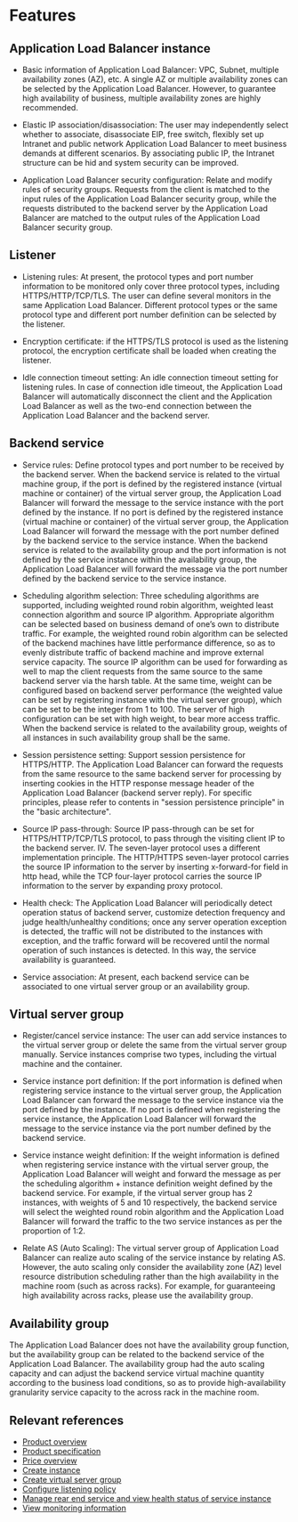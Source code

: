 # Features

## Application Load Balancer instance

- Basic information of Application Load Balancer: VPC, Subnet, multiple availability zones (AZ), etc. A single AZ or multiple availability zones can be selected by the Application Load Balancer. However, to guarantee high availability of business, multiple availability zones are highly recommended.

- Elastic IP association/disassociation: The user may independently select whether to associate, disassociate EIP, free switch, flexibly set up Intranet and public network Application Load Balancer to meet business demands at different scenarios. By associating public IP, the Intranet structure can be hid and system security can be improved.

- Application Load Balancer security configuration: Relate and modify rules of security groups. Requests from the client is matched to the input rules of the Application Load Balancer security group, while the requests distributed to the backend server by the Application Load Balancer are matched to the output rules of the Application Load Balancer security group.

## Listener

- Listening rules: At present, the protocol types and port number information to be monitored only cover three protocol types, including HTTPS/HTTP/TCP/TLS. The user can define several monitors in the same Application Load Balancer. Different protocol types or the same protocol type and different port number definition can be selected by the listener.

- Encryption certificate: if the HTTPS/TLS protocol is used as the listening protocol, the encryption certificate shall be loaded when creating the listener.

- Idle connection timeout setting: An idle connection timeout setting for listening rules. In case of connection idle timeout, the Application Load Balancer will automatically disconnect the client and the Application Load Balancer as well as the two-end connection between the Application Load Balancer and the backend server.

## Backend service

- Service rules: Define protocol types and port number to be received by the backend server. When the backend service is related to the virtual machine group, if the port is defined by the registered instance (virtual machine or container) of the virtual server group, the Application Load Balancer will forward the message to the service instance with the port defined by the instance. If no port is defined by the registered instance (virtual machine or container) of the virtual server group, the Application Load Balancer will forward the message with the port number defined by the backend service to the service instance. When the backend service is related to the availability group and the port information is not defined by the service instance within the availability group, the Application Load Balancer will forward the message via the port number defined by the backend service to the service instance.

- Scheduling algorithm selection: Three scheduling algorithms are supported, including weighted round robin algorithm, weighted least connection algorithm and source IP algorithm. Appropriate algorithm can be selected based on business demand of one’s own to distribute traffic. For example, the weighted round robin algorithm can be selected of the backend machines have little performance difference, so as to evenly distribute traffic of backend machine and improve external service capacity. The source IP algorithm can be used for forwarding as well to map the client requests from the same source to the same backend server via the harsh table. At the same time, weight can be configured based on backend server performance (the weighted value can be set by registering instance with the virtual server group), which can be set to be the integer from 1 to 100. The server of high configuration can be set with high weight, to bear more access traffic. When the backend service is related to the availability group, weights of all instances in such availability group shall be the same.

- Session persistence setting: Support session persistence for HTTPS/HTTP. The Application Load Balancer can forward the requests from the same resource to the same backend server for processing by inserting cookies in the HTTP response message header of the Application Load Balancer (backend server reply). For specific principles, please refer to contents in "session persistence principle" in the "basic architecture".

- Source IP pass-through: Source IP pass-through can be set for HTTPS/HTTP/TCP/TLS protocol, to pass through the visiting client IP to the backend server. IV. The seven-layer protocol uses a different implementation principle. The HTTP/HTTPS seven-layer protocol carries the source IP information to the server by inserting x-forward-for field in http head, while the TCP four-layer protocol carries the source IP information to the server by expanding proxy protocol.

- Health check: The Application Load Balancer will periodically detect operation status of backend server, customize detection frequency and judge health/unhealthy conditions; once any server operation exception is detected, the traffic will not be distributed to the instances with exception, and the traffic forward will be recovered until the normal operation of such instances is detected. In this way, the service availability is guaranteed.

- Service association: At present, each backend service can be associated to one virtual server group or an availability group.

## Virtual server group

- Register/cancel service instance: The user can add service instances to the virtual server group or delete the same from the virtual server group manually. Service instances comprise two types, including the virtual machine and the container.

- Service instance port definition: If the port information is defined when registering service instance to the virtual server group, the Application Load Balancer can forward the message to the service instance via the port defined by the instance. If no port is defined when registering the service instance, the Application Load Balancer will forward the message to the service instance via the port number defined by the backend service.

- Service instance weight definition: If the weight information is defined when registering service instance with the virtual server group, the Application Load Balancer will weight and forward the message as per the scheduling algorithm + instance definition weight defined by the backend service. For example, if the virtual server group has 2 instances, with weights of 5 and 10 respectively, the backend service will select the weighted round robin algorithm and the Application Load Balancer will forward the traffic to the two service instances as per the proportion of 1:2.

- Relate AS (Auto Scaling): The virtual server group of Application Load Balancer can realize auto scaling of the service instance by relating AS. However, the auto scaling only consider the availability zone (AZ) level resource distribution scheduling rather than the high availability in the machine room (such as across racks). For example, for guaranteeing high availability across racks, please use the availability group.

## Availability group

The Application Load Balancer does not have the availability group function, but the availability group can be related to the backend service of the Application Load Balancer. The availability group had the auto scaling capacity and can adjust the backend service virtual machine quantity according to the business load conditions, so as to provide high-availability granularity service capacity to the across rack in the machine room.

## Relevant references

- [Product overview](../Introduction/Overview.md)
- [Product specification](../Introduction/Specification.md)
- [Price overview](../Pricing/Price-Overview.md)
- [Create instance](../Getting-Started/Create-Instance.md)
- [Create virtual server group](../Operation-Guide/TargetGroup-Management.md)
- [Configure listening policy](../Operation-Guide/Listener-Management.md)
- [Manage rear end service and view health status of service instance](../Operation-Guide/Backend-Management.md)
- [View monitoring information](../Operation-Guide/Monitoring.md)


